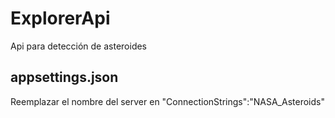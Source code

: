 # ExplorerApi
Api para detección de asteroides

## appsettings.json
Reemplazar el nombre del server en "ConnectionStrings":"NASA_Asteroids"
